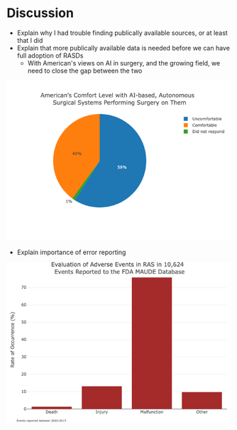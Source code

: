 # Discussion

- Explain why I had trouble finding publically available sources, or at least that I did
- Explain that more publically available data is needed before we can have full adoption of RASDs
    - With American's views on AI in surgery, and the growing field, we need to close the gap between the two 

![Alt text](../static/img/AISurgery.png)

- Explain importance of error reporting 

![Alt text](../static/img/adverseEvents.png)
